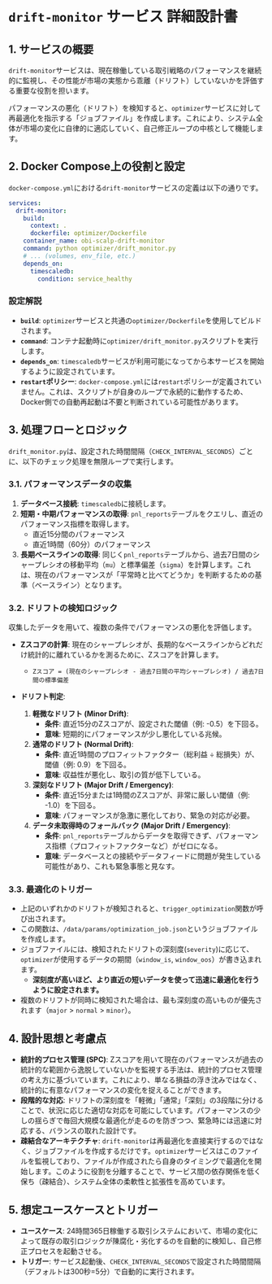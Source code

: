 # `drift-monitor` サービス 詳細設計書

## 1. サービスの概要

`drift-monitor`サービスは、現在稼働している取引戦略のパフォーマンスを継続的に監視し、その性能が市場の実態から乖離（ドリフト）していないかを評価する重要な役割を担います。

パフォーマンスの悪化（ドリフト）を検知すると、`optimizer`サービスに対して再最適化を指示する「ジョブファイル」を作成します。これにより、システム全体が市場の変化に自律的に適応していく、自己修正ループの中核として機能します。

## 2. Docker Compose上の役割と設定

`docker-compose.yml`における`drift-monitor`サービスの定義は以下の通りです。

```yaml
services:
  drift-monitor:
    build:
      context: .
      dockerfile: optimizer/Dockerfile
    container_name: obi-scalp-drift-monitor
    command: python optimizer/drift_monitor.py
    # ... (volumes, env_file, etc.)
    depends_on:
      timescaledb:
        condition: service_healthy
```

### 設定解説

-   **`build`**: `optimizer`サービスと共通の`optimizer/Dockerfile`を使用してビルドされます。
-   **`command`**: コンテナ起動時に`optimizer/drift_monitor.py`スクリプトを実行します。
-   **`depends_on`**: `timescaledb`サービスが利用可能になってから本サービスを開始するように設定されています。
-   **`restart`ポリシー**: `docker-compose.yml`には`restart`ポリシーが定義されていません。これは、スクリプトが自身のループで永続的に動作するため、Docker側での自動再起動は不要と判断されている可能性があります。

## 3. 処理フローとロジック

`drift_monitor.py`は、設定された時間間隔（`CHECK_INTERVAL_SECONDS`）ごとに、以下のチェック処理を無限ループで実行します。

### 3.1. パフォーマンスデータの収集

1.  **データベース接続**: `timescaledb`に接続します。
2.  **短期・中期パフォーマンスの取得**: `pnl_reports`テーブルをクエリし、直近のパフォーマンス指標を取得します。
    -   直近15分間のパフォーマンス
    -   直近1時間（60分）のパフォーマンス
3.  **長期ベースラインの取得**: 同じく`pnl_reports`テーブルから、過去7日間のシャープレシオの移動平均（`mu`）と標準偏差（`sigma`）を計算します。これは、現在のパフォーマンスが「平常時と比べてどうか」を判断するための基準（ベースライン）となります。

### 3.2. ドリフトの検知ロジック

収集したデータを用いて、複数の条件でパフォーマンスの悪化を評価します。

-   **Zスコアの計算**: 現在のシャープレシオが、長期的なベースラインからどれだけ統計的に離れているかを測るために、Zスコアを計算します。
    -   `Zスコア = (現在のシャープレシオ - 過去7日間の平均シャープレシオ) / 過去7日間の標準偏差`

-   **ドリフト判定**:
    1.  **軽微なドリフト (Minor Drift)**:
        -   **条件**: 直近15分のZスコアが、設定された閾値（例: -0.5）を下回る。
        -   **意味**: 短期的にパフォーマンスが少し悪化している兆候。
    2.  **通常のドリフト (Normal Drift)**:
        -   **条件**: 直近1時間のプロフィットファクター（総利益 ÷ 総損失）が、閾値（例: 0.9）を下回る。
        -   **意味**: 収益性が悪化し、取引の質が低下している。
    3.  **深刻なドリフト (Major Drift / Emergency)**:
        -   **条件**: 直近15分または1時間のZスコアが、非常に厳しい閾値（例: -1.0）を下回る。
        -   **意味**: パフォーマンスが急激に悪化しており、緊急の対応が必要。
    4.  **データ未取得時のフォールバック (Major Drift / Emergency)**:
        -   **条件**: `pnl_reports`テーブルからデータを取得できず、パフォーマンス指標（プロフィットファクターなど）がゼロになる。
        -   **意味**: データベースとの接続やデータフィードに問題が発生している可能性があり、これも緊急事態と見なす。

### 3.3. 最適化のトリガー

-   上記のいずれかのドリフトが検知されると、`trigger_optimization`関数が呼び出されます。
-   この関数は、`/data/params/optimization_job.json`というジョブファイルを作成します。
-   ジョブファイルには、検知されたドリフトの深刻度(`severity`)に応じて、`optimizer`が使用するデータの期間（`window_is`, `window_oos`）が書き込まれます。
    -   **深刻度が高いほど、より直近の短いデータを使って迅速に最適化を行うように設定されます。**
-   複数のドリフトが同時に検知された場合は、最も深刻度の高いものが優先されます（`major` > `normal` > `minor`）。

## 4. 設計思想と考慮点

-   **統計的プロセス管理 (SPC)**: Zスコアを用いて現在のパフォーマンスが過去の統計的な範囲から逸脱していないかを監視する手法は、統計的プロセス管理の考え方に基づいています。これにより、単なる損益の浮き沈みではなく、統計的に有意なパフォーマンスの変化を捉えることができます。
-   **段階的な対応**: ドリフトの深刻度を「軽微」「通常」「深刻」の3段階に分けることで、状況に応じた適切な対応を可能にしています。パフォーマンスの少しの揺らぎで毎回大規模な最適化が走るのを防ぎつつ、緊急時には迅速に対応する、バランスの取れた設計です。
-   **疎結合なアーキテクチャ**: `drift-monitor`は再最適化を直接実行するのではなく、ジョブファイルを作成するだけです。`optimizer`サービスはこのファイルを監視しており、ファイルが作成されたら自身のタイミングで最適化を開始します。このように役割を分離することで、サービス間の依存関係を低く保ち（疎結合）、システム全体の柔軟性と拡張性を高めています。

## 5. 想定ユースケースとトリガー

-   **ユースケース**: 24時間365日稼働する取引システムにおいて、市場の変化によって既存の取引ロジックが陳腐化・劣化するのを自動的に検知し、自己修正プロセスを起動させる。
-   **トリガー**: サービス起動後、`CHECK_INTERVAL_SECONDS`で設定された時間間隔（デフォルトは300秒=5分）で自動的に実行されます。
